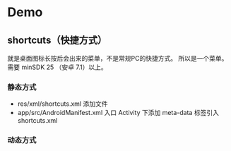 # Demo

## shortcuts（快捷方式）

就是桌面图标长按后会出来的菜单，不是常规PC的快捷方式。
所以是一个菜单。
需要 minSDK 25 （安卓 7.1）以上。

### 静态方式

- res/xml/shortcuts.xml 添加文件
- app/src/AndroidManifest.xml 入口 Activity 下添加 meta-data 标签引入 shortcuts.xml


### 动态方式

